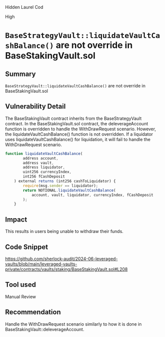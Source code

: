 Hidden Laurel Cod

High

# `BaseStrategyVault::liquidateVaultCashBalance()` are not override in BaseStakingVault.sol



## Summary
`BaseStrategyVault::liquidateVaultCashBalance()` are not override in BaseStakingVault.sol

## Vulnerability Detail
The BaseStakingVault contract inherits from the BaseStrategyVault contract. In the BaseStakingVault.sol contract, the deleverageAccount function is overridden to handle the WithDrawRequest scenario. However, the liquidateVaultCashBalance() function is not overridden. If a liquidator uses liquidateVaultCashBalance() for liquidation, it will fail to handle the WithDrawRequest scenario.
```javascript
function liquidateVaultCashBalance(
        address account,
        address vault,
        address liquidator,
        uint256 currencyIndex,
        int256 fCashDeposit
    ) external returns (int256 cashToLiquidator) {
        require(msg.sender == liquidator);
        return NOTIONAL.liquidateVaultCashBalance(
            account, vault, liquidator, currencyIndex, fCashDeposit
        );
    }
```
## Impact
This results in users being unable to withdraw their funds.
## Code Snippet
https://github.com/sherlock-audit/2024-06-leveraged-vaults/blob/main/leveraged-vaults-private/contracts/vaults/staking/BaseStakingVault.sol#L208

## Tool used

Manual Review

## Recommendation
Handle the WithDrawRequest scenario similarly to how it is done in BaseStakingVault::deleverageAccount.
